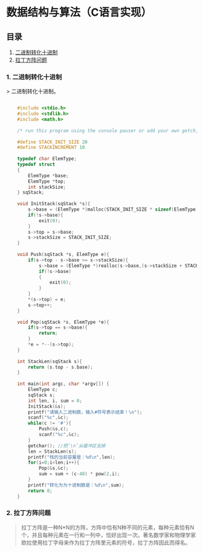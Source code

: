 # 数据结构与算法（C语言实现）
## 目录
1. [二进制转化十进制](#jump1)
2. [拉丁方阵问题](#jump2)

### 1. 二进制转化十进制
<a name="jump1" />
> 二进制转化十进制。

```c

	#include <stdio.h>
	#include <stdlib.h>
	#include <math.h>
	
	/* run this program using the console pauser or add your own getch, system("pause") or input loop */
	
	#define STACK_INIT_SIZE 20
	#define STACKINCREMENT 10
	
	typedef char ElemType;
	typedef struct
	{
		ElemType *base;
		ElemType *top;
		int stackSize;
	} sqStack;
	
	void InitStack(sqStack *s){
		s->base = (ElemType *)malloc(STACK_INIT_SIZE * sizeof(ElemType));
		if(!s->base){
			exit(0);
		}
		s->top = s->base;
		s->stackSize = STACK_INIT_SIZE;
	}
	
	void Push(sqStack *s, ElemType e){
		if(s->top - s->base >= s->stackSize){
			s->base = (ElemType *)realloc(s->base,(s->stackSize + STACKINCREMENT) * sizeof(ElemType));
			if(!s->base)
			{
				exit(0);
			}
		}
		*(s->top) = e;
		s->top++;
	} 
	
	void Pop(sqStack *s, ElemType *e){
		if(s->top == s->base){
			return;
		}
		*e = *--(s->top);
	}
	
	int StackLen(sqStack s){
		return (s.top - s.base);
	}
	
	int main(int argc, char *argv[]) {
		ElemType c;
		sqStack s;
		int len, i, sum = 0;
		InitStack(&s);
		printf("请输入二进制数，输入#符号表示结束！\n");
		scanf("%c",&c);
		while(c != '#'){
			Push(&s,c);
			scanf("%c",&c);
		}
		getchar(); //把‘\n’从缓冲区去掉 
		len = StackLen(s);
		printf("栈的当前容量是：%d\n",len);
		for(i=0;i<len;i++){
			Pop(&s,&c);
			sum = sum + (c-48) * pow(2,i);
		}
		printf("转化为为十进制数是：%d\n",sum);
		return 0;
	}

```
<a name="jump2" />

### 2.  拉丁方阵问题
> 拉丁方阵是一种N*N的方阵，方阵中恰有N种不同的元素，每种元素恰有N个，并且每种元素在一行和一列中，恰好出现一次。著名数学家和物理学家欧拉使用拉丁字母来作为拉丁方阵里元素的符号，拉丁方阵因此而得名。
